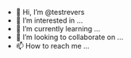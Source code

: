 - 👋 Hi, I’m @testrevers
- 👀 I’m interested in ...
- 🌱 I’m currently learning ...
- 💞️ I’m looking to collaborate on ...
- 📫 How to reach me ...

<!---
testrevers/testrevers is a ✨ special ✨ repository because its `README.md` (this file) appears on your GitHub profile.
You can click the Preview link to take a look at your changes.
--->
